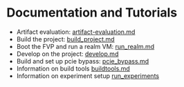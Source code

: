 # Documentation and Tutorials

- Artifact evaluation: [artifact-evaluation.md](./artifact-evaluation.md)
- Build the project: [build_project.md](./build_project.md)
- Boot the FVP and run a realm VM: [run_realm.md](./run_realm.md)
- Develop on the project: [develop.md](./develop.md)
- Build and set up pcie bypass: [pcie_bypass.md](./pcie_bypass.md)
- Information on build tools [buildtools.md](./buildtools.md)
- Information on experiment setup [run_experiments](./run_experiments.md)
